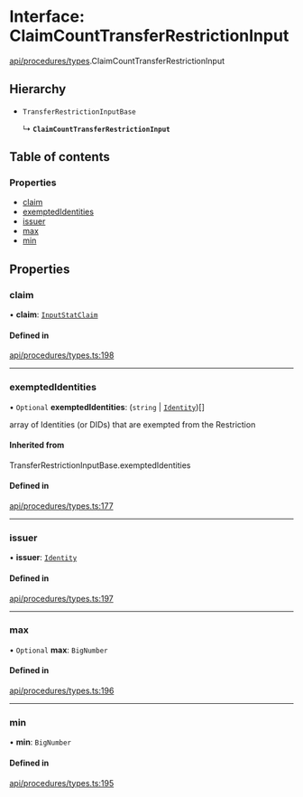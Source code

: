 # Interface: ClaimCountTransferRestrictionInput

[api/procedures/types](../wiki/api.procedures.types).ClaimCountTransferRestrictionInput

## Hierarchy

- `TransferRestrictionInputBase`

  ↳ **`ClaimCountTransferRestrictionInput`**

## Table of contents

### Properties

- [claim](../wiki/api.procedures.types.ClaimCountTransferRestrictionInput#claim)
- [exemptedIdentities](../wiki/api.procedures.types.ClaimCountTransferRestrictionInput#exemptedidentities)
- [issuer](../wiki/api.procedures.types.ClaimCountTransferRestrictionInput#issuer)
- [max](../wiki/api.procedures.types.ClaimCountTransferRestrictionInput#max)
- [min](../wiki/api.procedures.types.ClaimCountTransferRestrictionInput#min)

## Properties

### claim

• **claim**: [`InputStatClaim`](../wiki/types#inputstatclaim)

#### Defined in

[api/procedures/types.ts:198](https://github.com/PolymeshAssociation/polymesh-sdk/blob/e978aefd/src/api/procedures/types.ts#L198)

___

### exemptedIdentities

• `Optional` **exemptedIdentities**: (`string` \| [`Identity`](../wiki/api.entities.Identity.Identity))[]

array of Identities (or DIDs) that are exempted from the Restriction

#### Inherited from

TransferRestrictionInputBase.exemptedIdentities

#### Defined in

[api/procedures/types.ts:177](https://github.com/PolymeshAssociation/polymesh-sdk/blob/e978aefd/src/api/procedures/types.ts#L177)

___

### issuer

• **issuer**: [`Identity`](../wiki/api.entities.Identity.Identity)

#### Defined in

[api/procedures/types.ts:197](https://github.com/PolymeshAssociation/polymesh-sdk/blob/e978aefd/src/api/procedures/types.ts#L197)

___

### max

• `Optional` **max**: `BigNumber`

#### Defined in

[api/procedures/types.ts:196](https://github.com/PolymeshAssociation/polymesh-sdk/blob/e978aefd/src/api/procedures/types.ts#L196)

___

### min

• **min**: `BigNumber`

#### Defined in

[api/procedures/types.ts:195](https://github.com/PolymeshAssociation/polymesh-sdk/blob/e978aefd/src/api/procedures/types.ts#L195)
